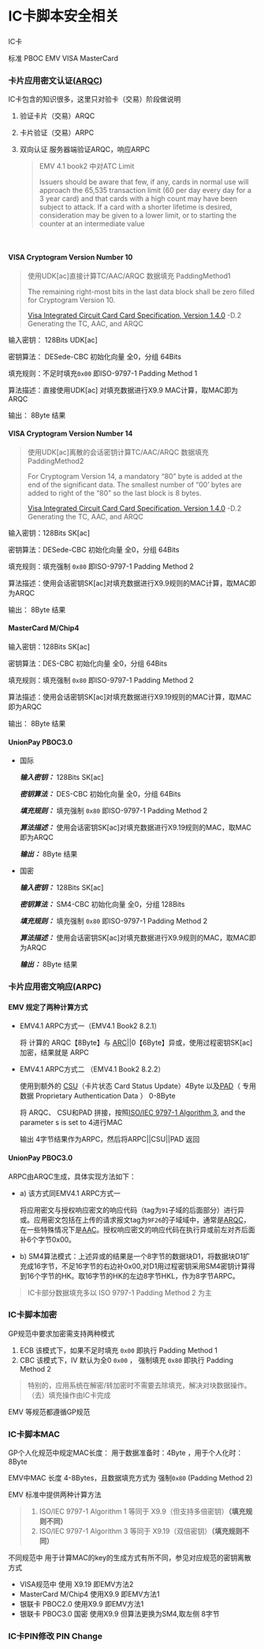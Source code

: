 # IC卡脚本安全相关

### 

IC卡

标准 PBOC EMV VISA MasterCard

### 卡片应用密文认证\([ARQC](chang-jian-suo-lve-ci.md#ac)\)

IC卡包含的知识很多，这里只对验卡（交易）阶段做说明

1. 验证卡片（交易）ARQC
2. 卡片验证（交易）ARPC
3. 双向认证 服务器端验证ARQC，响应ARPC

   > EMV 4.1 book2 中对ATC Limit
   >
   > Issuers should be aware that few, if any, cards in normal use will approach the 65,535 transaction limit \(60 per day every day for a 3 year card\) and that cards with a high count may have been subject to attack. If a card with a shorter lifetime is desired, consideration may be given to a lower limit, or to starting the counter at an intermediate value

   ​

#### VISA Cryptogram Version Number 10

> 使用UDK\[ac\]直接计算TC/AAC/ARQC 数据填充 PaddingMethod1
>
> The remaining right-most bits in the last data block shall be zero filled for Cryptogram Version 10.
>
> [Visa Integrated Circuit Card Card Specification, Version 1.4.0](VIS1.4.0) -D.2 Generating the TC, AAC, and ARQC

输入密钥： 128Bits UDK\[ac\]

密钥算法： DESede-CBC 初始化向量 全0，分组 64Bits

填充规则：不足时填充`0x00` 即ISO-9797-1 Padding Method 1

算法描述：直接使用UDK\[ac\] 对填充数据进行X9.9 MAC计算，取MAC即为ARQC

输出： 8Byte 结果

#### VISA Cryptogram Version Number 14

> 使用UDK\[ac\]离散的会话密钥计算TC/AAC/ARQC 数据填充 PaddingMethod2
>
> For Cryptogram Version 14, a mandatory “80” byte is added at the end of the significant data. The smallest number of “00’ bytes are added to right of the “80” so the last block is 8 bytes.
>
> [Visa Integrated Circuit Card Card Specification, Version 1.4.0](VIS1.4.0) -D.2 Generating the TC, AAC, and ARQC

输入密钥：128Bits SK\[ac\]

密钥算法：DESede-CBC 初始化向量 全0，分组 64Bits

填充规则：填充强制 `0x80` 即ISO-9797-1 Padding Method 2

算法描述：使用会话密钥SK\[ac\]对填充数据进行X9.9规则的MAC计算，取MAC即为ARQC

输出： 8Byte 结果

#### MasterCard M/Chip4

输入密钥：128Bits SK\[ac\]

密钥算法：DES-CBC 初始化向量 全0，分组 64Bits

填充规则：填充强制 `0x80` 即ISO-9797-1 Padding Method 2

算法描述：使用会话密钥SK\[ac\]对填充数据进行X9.19规则的MAC计算，取MAC即为ARQC

输出： 8Byte 结果

#### UnionPay  PBOC3.0

* 国际

  _**输入密钥：**_ 128Bits SK\[ac\]

  _**密钥算法：**_ DES-CBC 初始化向量 全0，分组 64Bits

  _**填充规则：**_ 填充强制 `0x80` 即ISO-9797-1 Padding Method 2

  _**算法描述：**_ 使用会话密钥SK\[ac\]对填充数据进行X9.19规则的MAC，取MAC即为ARQC

  _**输出：**_ 8Byte 结果

* 国密

  _**输入密钥：**_ 128Bits SK\[ac\]

  _**密钥算法：**_ SM4-CBC 初始化向量 全0，分组 128Bits

  _**填充规则：**_ 填充强制 `0x80` 即ISO-9797-1 Padding Method 2

  _**算法描述：**_ 使用会话密钥SK\[ac\]对填充数据进行X9.9规则的MAC，取MAC即为ARQC

  _**输出：**_ 8Byte 结果

### 卡片应用密文响应\(ARPC\)

#### EMV 规定了两种计算方式

* EMV4.1 ARPC方式一（EMV4.1 Book2 8.2.1）

  将 计算的 ARQC【8Byte】与 [ARC](chang-jian-suo-lve-ci.md#arc)\|\|0【6Byte】异或，使用过程密钥SK\[ac\]加密，结果就是 ARPC

* EMV4.1 ARPC方式二 （EMV4.1 Book2 8.2.2）

  使用到额外的 [CSU](chang-jian-suo-lve-ci.md#csu)（卡片状态 Card Status Update）4Byte 以及[PAD](chang-jian-suo-lve-ci.md#pad)（ 专用数据 Proprietary Authentication Data ） 0-8Byte

  将 ARQC、 CSU和PAD 拼接，按照[ISO/IEC 9797-1 Algorithm 3](https://en.wikipedia.org/wiki/ISO/IEC_9797-1#MAC_algorithm_3), and the parameter s is set to 4进行MAC

  输出 4字节结果作为ARPC，然后将ARPC\|\|CSU\|\|PAD 返回

#### UnionPay  PBOC3.0

ARPC由ARQC生成，具体实现方法如下：

* a\) 该方式同EMV4.1 ARPC方式一

  将应用密文与授权响应密文的响应代码（tag为`91`子域的后面部分）进行异或。应用密文包括在上传的请求报文tag为`9F26`的子域域中，通常是[ARQC](chang-jian-suo-lve-ci.md#ac)，在一些特殊情况下是[AAC](chang-jian-suo-lve-ci.md#aac)。授权响应密文的响应代码在执行异或前左对齐后面补6个字节0x00。

* b\) SM4算法模式：上述异或的结果是一个8字节的数据块D1，将数据块D1扩充成16字节，不足16字节的右边补0x00,对D1用过程密钥采用SM4密钥计算得到16个字节的HK。取16字节的HK的左边8字节HKL，作为8字节ARPC。

> IC卡部分数据填充多以 ISO 9797-1 Padding Method 2 为主

### IC卡脚本加密

GP规范中要求加密需支持两种模式

1. ECB 该模式下，如果不足时填充 `0x00` 即执行 Padding Method 1
2. CBC 该模式下，IV 默认为全0 `0x00` ， 强制填充 `0x80` 即执行 Padding Method 2

> 特别的，应用系统在解密/转加密时不需要去除填充，解决对块数据操作。（去）填充操作由IC卡完成

EMV 等规范都遵循GP规范

### IC卡脚本MAC

GP个人化规范中规定MAC长度： 用于数据准备时：4Byte ，用于个人化时：8Byte

EMV中MAC 长度 4-8Bytes，且数据填充方式为 强制`0x80` \(Padding Method 2\)

EMV 标准中提供两种计算方法

> 1. ISO/IEC 9797-1 Algorithm 1  等同于 X9.9（但支持多倍密钥）**（填充规则不同）**
> 2. ISO/IEC 9797-1 Algorithm 3  等同于 X9.19（双倍密钥）**（填充规则不同）**

不同规范中 用于计算MAC的key的生成方式有所不同，参见对应规范的密钥离散方式

* VISA规范中  使用 X9.19 即EMV方法2
* MasterCard  M/Chip4 使用X9.9 即EMV方法1
* 银联卡 PBOC2.0 使用X9.9 即EMV方法1   
* 银联卡 PBOC3.0 国密 使用X9.9 但算法更换为SM4,取左侧 8字节

### IC卡PIN修改 PIN Change

